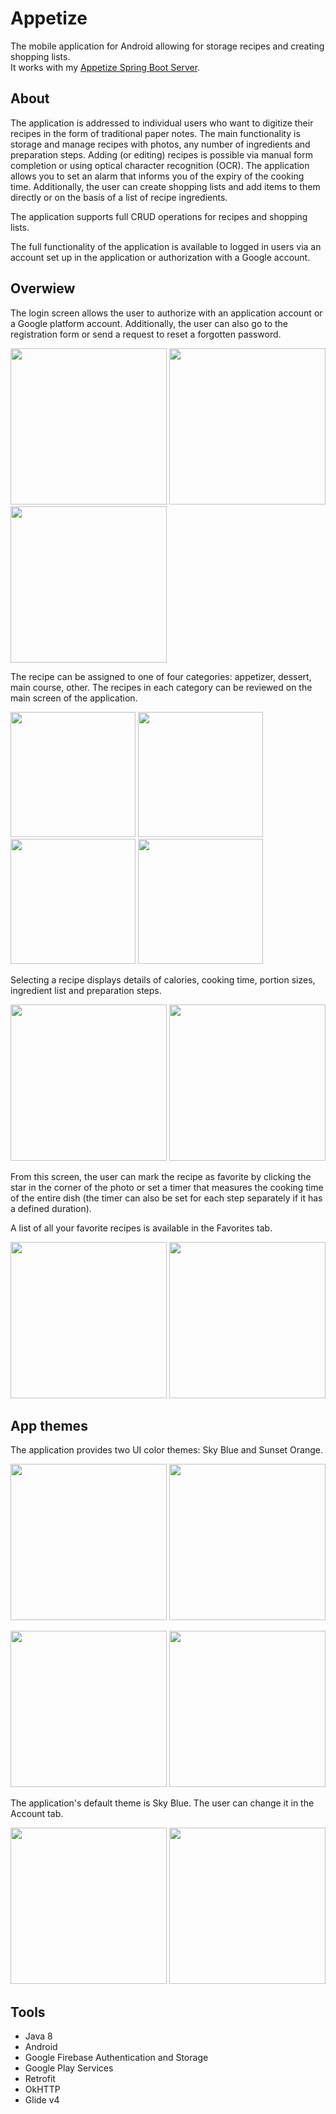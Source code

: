 # Appetize
The mobile application for Android allowing for storage recipes and creating shopping lists. </br>
It works with my [Appetize Spring Boot Server](github.com/kornasiowa/AppetizeServer).

## About
The application is addressed to individual users who want to digitize their recipes in the form of traditional paper notes. 
The main functionality is storage and manage recipes with photos, any number of ingredients and preparation steps. 
Adding (or editing) recipes is possible via manual form completion or using optical character recognition (OCR). 
The application allows you to set an alarm that informs you of the expiry of the cooking time. 
Additionally, the user can create shopping lists and add items to them directly or on the basis of a list of recipe ingredients.

The application supports full CRUD operations for recipes and shopping lists.

The full functionality of the application is available to logged in users via an account set up in the application or authorization with a Google account.

## Overwiew
The login screen allows the user to authorize with an application account or a Google platform account. 
Additionally, the user can also go to the registration form or send a request to reset a forgotten password.

<p float="left">
<img src="https://github.com/kornasiowa/Appetize/blob/master/screenshots/Screenshot_20210217-121017_Appetize.jpg" width="250">
<img src="https://github.com/kornasiowa/Appetize/blob/master/screenshots/Screenshot_20210217-121042_Appetize.jpg" width="250">
<img src="https://github.com/kornasiowa/Appetize/blob/master/screenshots/Screenshot_20210217-121028_Appetize.jpg" width="250">
</p>

The recipe can be assigned to one of four categories: appetizer, dessert, main course, other. 
The recipes in each category can be reviewed on the main screen of the application.

<p float="left">
<img src="https://github.com/kornasiowa/Appetize/blob/master/screenshots/Screenshot_20210217-121120_Appetize.jpg" width="200">
<img src="https://github.com/kornasiowa/Appetize/blob/master/screenshots/Screenshot_20210217-121128_Appetize.jpg" width="200">
<img src="https://github.com/kornasiowa/Appetize/blob/master/screenshots/Screenshot_20210217-121135_Appetize.jpg" width="200">
<img src="https://github.com/kornasiowa/Appetize/blob/master/screenshots/Screenshot_20210217-121143_Appetize.jpg" width="200">
</p>

Selecting a recipe displays details of calories, cooking time, portion sizes, ingredient list and preparation steps.

<p float="left">
<img src="https://github.com/kornasiowa/Appetize/blob/master/screenshots/Screenshot_20210217-120617_Appetize.jpg" width="250">
<img src="https://github.com/kornasiowa/Appetize/blob/master/screenshots/Screenshot_20210217-120634_Appetize.jpg" width="250">
</p>

From this screen, the user can mark the recipe as favorite by clicking the star in the corner of the photo 
or set a timer that measures the cooking time of the entire dish (the timer can also be set for each step separately if it has a defined duration). 

A list of all your favorite recipes is available in the Favorites tab.

<p float="left">
<img src="https://github.com/kornasiowa/Appetize/blob/master/screenshots/Screenshot_20210217-125009_Appetize.jpg" width="250">
<img src="https://github.com/kornasiowa/Appetize/blob/master/screenshots/Screenshot_20210217-131156_Appetize.jpg" width="250">
</p>

## App themes
The application provides two UI color themes: Sky Blue and Sunset Orange. 

<p float="left">
<img src="https://github.com/kornasiowa/Appetize/blob/master/screenshots/Screenshot_20210217-121017_Appetize.jpg" width="250">
<img src="https://github.com/kornasiowa/Appetize/blob/master/screenshots/Screenshot_20210217-132402_Appetize.jpg" width="250">
</p>

<p float="left">
<img src="https://github.com/kornasiowa/Appetize/blob/master/screenshots/Screenshot_20210217-121120_Appetize.jpg" width="250">
<img src="https://github.com/kornasiowa/Appetize/blob/master/screenshots/Screenshot_20210217-132301_Appetize.jpg" width="250">
</p>

The application's default theme is Sky Blue. The user can change it in the Account tab.

<p float="left">
<img src="https://github.com/kornasiowa/Appetize/blob/master/screenshots/Screenshot_20210217-132251_Appetize.jpg" width="250">
<img src="https://github.com/kornasiowa/Appetize/blob/master/screenshots/Screenshot_20210217-172608_Appetize.jpg" width="250">
</p>

## Tools
- Java 8
- Android 
- Google Firebase Authentication and Storage
- Google Play Services
- Retrofit
- OkHTTP
- Glide v4
